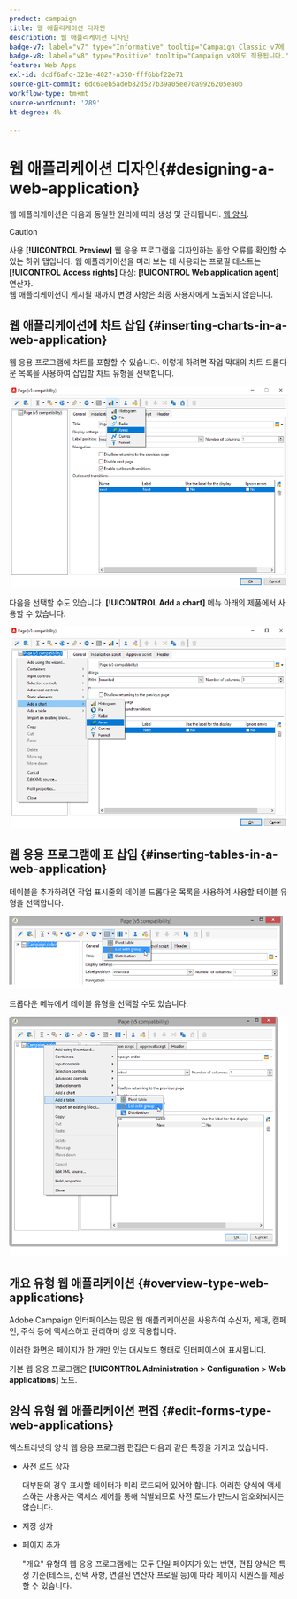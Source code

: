 ```yaml
---
product: campaign
title: 웹 애플리케이션 디자인
description: 웹 애플리케이션 디자인
badge-v7: label="v7" type="Informative" tooltip="Campaign Classic v7에 적용"
badge-v8: label="v8" type="Positive" tooltip="Campaign v8에도 적용됩니다."
feature: Web Apps
exl-id: dcdf6afc-321e-4027-a350-fff6bbf22e71
source-git-commit: 6dc6aeb5adeb82d527b39a05ee70a9926205ea0b
workflow-type: tm+mt
source-wordcount: '289'
ht-degree: 4%

---
```


# 웹 애플리케이션 디자인{#designing-a-web-application}



웹 애플리케이션은 다음과 동일한 원리에 따라 생성 및 관리됩니다. [웹 양식](about-web-forms.md).

>[!CAUTION]
>
>사용 **[!UICONTROL Preview]** 웹 응용 프로그램을 디자인하는 동안 오류를 확인할 수 있는 하위 탭입니다. 웹 애플리케이션을 미리 보는 데 사용되는 프로필 테스트는 **[!UICONTROL Access rights]** 대상: **[!UICONTROL Web application agent]** 연산자. </br>웹 애플리케이션이 게시될 때까지 변경 사항은 최종 사용자에게 노출되지 않습니다.

## 웹 애플리케이션에 차트 삽입 {#inserting-charts-in-a-web-application}

웹 응용 프로그램에 차트를 포함할 수 있습니다. 이렇게 하려면 작업 막대의 차트 드롭다운 목록을 사용하여 삽입할 차트 유형을 선택합니다.

![](assets/s_ncs_admin_webapps_bar_graph.png)

다음을 선택할 수도 있습니다. **[!UICONTROL Add a chart]** 메뉴 아래의 제품에서 사용할 수 있습니다.

![](assets/s_ncs_admin_webapps_graph.png)

## 웹 응용 프로그램에 표 삽입 {#inserting-tables-in-a-web-application}

테이블을 추가하려면 작업 표시줄의 테이블 드롭다운 목록을 사용하여 사용할 테이블 유형을 선택합니다.

![](assets/s_ncs_admin_webapps_bar_table.png)

드롭다운 메뉴에서 테이블 유형을 선택할 수도 있습니다.

![](assets/s_ncs_admin_webapps_table.png)

## 개요 유형 웹 애플리케이션 {#overview-type-web-applications}

Adobe Campaign 인터페이스는 많은 웹 애플리케이션을 사용하여 수신자, 게재, 캠페인, 주식 등에 액세스하고 관리하며 상호 작용합니다.

이러한 화면은 페이지가 한 개만 있는 대시보드 형태로 인터페이스에 표시됩니다.

기본 웹 응용 프로그램은 **[!UICONTROL Administration > Configuration > Web applications]** 노드.

## 양식 유형 웹 애플리케이션 편집 {#edit-forms-type-web-applications}

엑스트라넷의 양식 웹 응용 프로그램 편집은 다음과 같은 특징을 가지고 있습니다.

* 사전 로드 상자

  대부분의 경우 표시할 데이터가 미리 로드되어 있어야 합니다. 이러한 양식에 액세스하는 사용자는 액세스 제어를 통해 식별되므로 사전 로드가 반드시 암호화되지는 않습니다.

* 저장 상자
* 페이지 추가

  &quot;개요&quot; 유형의 웹 응용 프로그램에는 모두 단일 페이지가 있는 반면, 편집 양식은 특정 기준(테스트, 선택 사항, 연결된 연산자 프로필 등)에 따라 페이지 시퀀스를 제공할 수 있습니다.

